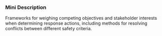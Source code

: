 ### Mini Description

Frameworks for weighing competing objectives and stakeholder interests when determining response actions, including methods for resolving conflicts between different safety criteria.
